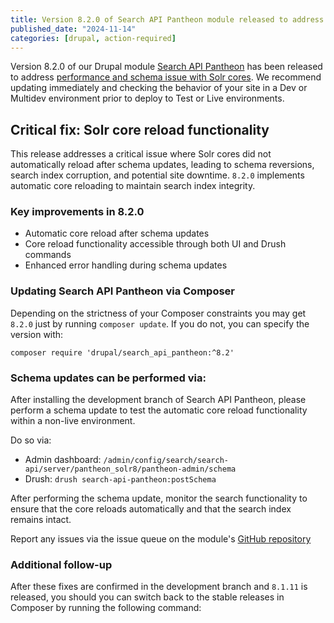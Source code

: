 ```yaml
---
title: Version 8.2.0 of Search API Pantheon module released to address performance and Solr ore schema issues
published_date: "2024-11-14"
categories: [drupal, action-required]
---
```



Version 8.2.0 of our Drupal module [Search API Pantheon](https://github.com/pantheon-systems/search_api_pantheon/) has been released to address [performance and schema issue with Solr cores](https://status.pantheon.io/incidents/rv8bw0v6rbjy).
We recommend updating immediately and checking the behavior of your site in a Dev or Multidev environment prior to deploy to Test or Live environments.

## Critical fix: Solr core reload functionality

This release addresses a critical issue where Solr cores did not automatically reload after schema updates, leading to schema reversions, search index corruption, and potential site downtime.
`8.2.0` implements automatic core reloading to maintain search index integrity.

### Key improvements in 8.2.0
* Automatic core reload after schema updates
* Core reload functionality accessible through both UI and Drush commands
* Enhanced error handling during schema updates

### Updating Search API Pantheon via Composer

Depending on the strictness of your Composer constraints you may get `8.2.0` just by running `composer update`. If you do not, you can specify the version with:

``` shell
composer require 'drupal/search_api_pantheon:^8.2'
```

### Schema updates can be performed via:

After installing the development branch of Search API Pantheon, please perform a schema update to test the automatic core reload functionality within a non-live environment.

Do so via:

* Admin dashboard: `/admin/config/search/search-api/server/pantheon_solr8/pantheon-admin/schema`
* Drush: `drush search-api-pantheon:postSchema`

After performing the schema update, monitor the search functionality to ensure that the core reloads automatically and that the search index remains intact.

Report any issues via the issue queue on the module's [GitHub repository](https://github.com/pantheon-systems/search_api_pantheon/issues)

### Additional follow-up

After these fixes are confirmed in the development branch and `8.1.11` is released, you should you can switch back to the stable releases in Composer by running the following command:

